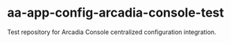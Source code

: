 # aa-app-config-arcadia-console-test
Test repository for Arcadia Console centralized configuration integration.
